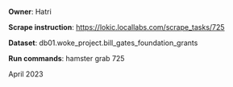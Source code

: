**Owner**: Hatri
 
**Scrape instruction**: https://lokic.locallabs.com/scrape_tasks/725

**Dataset**: db01.woke_project.bill_gates_foundation_grants

**Run commands**: hamster grab 725

April 2023
